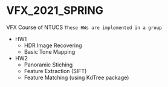 # VFX_2021_SPRING
VFX Course of NTUCS
``` These HWs are implemented in a group ```
- HW1
  - HDR Image Recovering
  - Basic Tone Mapping
- HW2
  - Panoramic Stiching
  - Feature Extraction (SIFT)
  - Feature Matching (using KdTree package)
